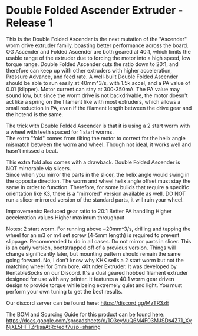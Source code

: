 # Double Folded Ascender Extruder - Release 1

This is the Double Folded Ascender is the next mutation of the "Ascender" worm drive extruder family, boasting better performance across the board.  
OG Ascender and Folded Ascender are both geared at 40:1, which limits the usable range of the extruder due to forcing the motor into a high speed, low torque range.
Double Folded Ascender cuts the ratio down to 20:1, and therefore can keep up with other extruders with higher acceleration, Pressure Advance, and feed rate.
A well-built Double Folded Ascender should be able to run easily at 40mm^3/s, with 1.5k accel, and a PA value of 0.01 (klipper). Motor current can stay at 300-350mA.
The PA value may sound low, but since the worm drive is not backdrivable, the motor doesn't act like a spring on the filament like with most extruders, 
which allows a small reduction in PA, even if the filament length between the drive gear and the hotend is the same.

The trick with Double Folded Ascender is that it is using a 2 start worm with a wheel with teeth spaced for 1 start worms.  
The extra "fold" comes from tilting the motor to correct for the helix angle mismatch between the worm and wheel.  Though not ideal, it works well and hasn't missed a beat.

This extra fold also comes with a drawback.  Double Folded Ascender is NOT mirrorable via slicers.  
Since when you mirror the parts in the slicer, the helix angle would swing in the opposite direction. The worm and wheel helix angle offset must stay the same in order to function.
Therefore, for some builds that require a specific orientation like K3, there is a "mirrored" version available as well.
DO NOT run a slicer-mirrored version of the standard parts, it will ruin your wheel.

Improvements:
Reduced gear ratio to 20:1
Better PA handling
Higher acceleration values
Higher maximum throughput

Notes:
2 start worm.
For running above ~20mm^3/s, drilling and tapping the wheel for an m3 or m4 set screw (4-5mm length) is required to prevent slippage.  Recommended to do in all cases.
Do not mirror parts in slicer.
This is an early version, bootstrapped off of a previous version.  Things will change significantly later, but mounting pattern should remain the same going forward.
No, I don't know why KHK sells a 2 start worm but not the matching wheel for 5mm bore, 40t.nder Extruder. It was developed by RentableSocks on our Discord. It's a dual geared hobbed filament extruder designed for use with any printer. It features a 40:1 worm gear driven design to provide torque while being extremely quiet and light. You must perform your own tuning to get the best results.

Our discord server can be found here: https://discord.gg/MzTR3zE

The BOM and Sourcing Guide for this product can be found here: https://docs.google.com/spreadsheets/d/1O3eyVuQ6M4F03MJSDs4Z71_XyNjXL5HFTZr1jsaAtRc/edit?usp=sharing